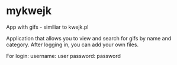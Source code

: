 # mykwejk
App with gifs - similiar to kwejk.pl

Application that allows you to view and search for gifs by name and category. After logging in, you can add your own files.

For login:
username: user
password: password
